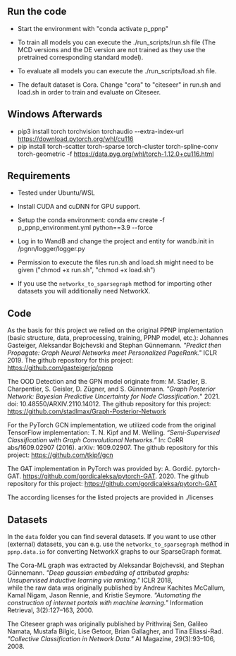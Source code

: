 ## Run the code
- Start the environment with "conda activate p_ppnp"

- To train all models you can execute the ./run_scripts/run.sh file (The MCD versions and the DE version are not trained as they use the pretrained corresponding standard model).

- To evaluate all models you can execute the ./run_scripts/load.sh file.

- The default dataset is Cora. Change "cora" to "citeseer" in run.sh and load.sh in order to train and evaluate on Citeseer.

## Windows Afterwards
- pip3 install torch torchvision torchaudio --extra-index-url https://download.pytorch.org/whl/cu116
- pip install torch-scatter torch-sparse torch-cluster torch-spline-conv torch-geometric -f https://data.pyg.org/whl/torch-1.12.0+cu116.html

## Requirements
- Tested under Ubuntu/WSL

- Install CUDA and cuDNN for GPU support.

- Setup the conda environment: 
conda env create -f p_ppnp_environment.yml python==3.9 --force

- Log in to WandB and change the project and entity for wandb.init in /pgnn/logger/logger.py

- Permission to execute the files run.sh and load.sh might need to be given ("chmod +x run.sh", "chmod +x load.sh") 

- If you use the `networkx_to_sparsegraph` method for importing other datasets you will additionally need NetworkX.

## Code
As the basis for this project we relied on the original PPNP implementation (basic structure, data, preprocessing, training, PPNP model, etc.):
Johannes Gasteiger, Aleksandar Bojchevski and Stephan Günnemann. *"Predict then Propagate: Graph Neural Networks meet Personalized PageRank."* ICLR 2019.
The github repository for this project: https://github.com/gasteigerjo/ppnp

The OOD Detection and the GPN model originate from:
M. Stadler, B. Charpentier, S. Geisler, D. Zügner, and S. Günnemann. *"Graph Posterior Network: Bayesian Predictive Uncertainty for Node Classification.*" 2021. doi: 10.48550/ARXIV.2110.14012.
The github repository for this project: https://github.com/stadlmax/Graph-Posterior-Network

For the PyTorch GCN implementation, we utilized code from the original TensorFlow implementation: 
T. N. Kipf and M. Welling. *“Semi-Supervised Classification with Graph Convolutional Networks.”* In: CoRR abs/1609.02907 (2016). arXiv: 1609.02907.
The github repository for this project: https://github.com/tkipf/gcn

The GAT implementation in PyTorch was provided by: 
A. Gordić. pytorch-GAT. https://github.com/gordicaleksa/pytorch-GAT. 2020.
The github repository for this project: https://github.com/gordicaleksa/pytorch-GAT

The according licenses for the listed projects are provided in ./licenses
## Datasets
In the `data` folder you can find several datasets. If you want to use other (external) datasets, you can e.g. use the `networkx_to_sparsegraph` method in `ppnp.data.io` for converting NetworkX graphs to our SparseGraph format.

The Cora-ML graph was extracted by Aleksandar Bojchevski, and Stephan Günnemann. *"Deep gaussian embedding of attributed graphs: Unsupervised inductive learning via ranking."* ICLR 2018,   
while the raw data was originally published by Andrew Kachites McCallum, Kamal Nigam, Jason Rennie, and Kristie Seymore. *"Automating the construction of internet portals with machine learning."* Information Retrieval, 3(2):127–163, 2000.

The Citeseer graph was originally published by Prithviraj Sen, Galileo Namata, Mustafa Bilgic, Lise Getoor, Brian Gallagher, and Tina Eliassi-Rad.
*"Collective Classification in Network Data."* AI Magazine, 29(3):93–106, 2008.